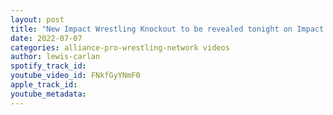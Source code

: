 ```yaml
---
layout: post
title: "New Impact Wrestling Knockout to be revealed tonight on Impact on AXS TV"
date: 2022-07-07
categories: alliance-pro-wrestling-network videos
author: lewis-carlan
spotify_track_id: 
youtube_video_id: FNkfGyYNmF0
apple_track_id: 
youtube_metadata: 
---
```

